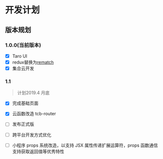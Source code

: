 # 开发计划

## 版本规划

### 1.0.0(当前版本)
- [x] Taro UI
- [x] redux替换为[rematch](https://github.com/rematch/rematch)
- [x] 集合云开发

### 1.1

> 计划2019.4 月底

- [x] 完成基础页面
- [x] 云函数改造 tcb-router
- [ ] 发布正式版
- [ ] 跨平台开发方式优化
- [ ] 小程序 props 系统改造，以支持 JSX 属性传递扩展运算符，props 函数通信支持获取返回值等优秀特性

